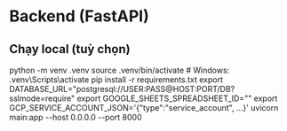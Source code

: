 # Backend (FastAPI)

## Chạy local (tuỳ chọn)
python -m venv .venv
source .venv/bin/activate  # Windows: .venv\Scripts\activate
pip install -r requirements.txt
export DATABASE_URL="postgresql://USER:PASS@HOST:PORT/DB?sslmode=require"
export GOOGLE_SHEETS_SPREADSHEET_ID="<ID>"
export GCP_SERVICE_ACCOUNT_JSON='{"type":"service_account", ...}'
uvicorn main:app --host 0.0.0.0 --port 8000

